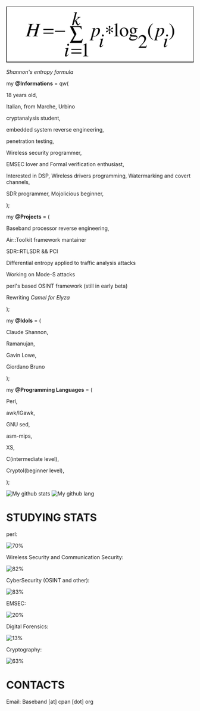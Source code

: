 ![image of entropy](https://github.com/Baseband-processor/Baseband-processor/blob/master/entropy.png)

*Shannon's entropy formula*

my **@Informations** = qw(

18 years old,

Italian, from Marche, Urbino

cryptanalysis student, 

embedded system reverse engineering,

penetration testing,

Wireless security programmer,

EMSEC lover and Formal verification enthusiast,

Interested in DSP, Wireless drivers programming, Watermarking and covert channels,

SDR programmer, Mojolicious beginner,

);

my **@Projects** = (

Baseband processor reverse engineering,
    
Air::Toolkit framework mantainer
    
SDR::RTLSDR && PCI
    
Differential entropy applied to traffic analysis attacks 
        
Working on Mode-S attacks
    
perl's based OSINT framework (still in early beta)

Rewriting _Camel for Elyza_

);
    

my  **@Idols** = (

Claude Shannon,

Ramanujan,

Gavin Lowe,

Giordano Bruno

);

my  **@Programming Languages** = ( 

Perl, 

awk/IGawk, 

GNU sed, 

asm-mips, 

XS, 

C(intermediate level), 

Cryptol(beginner level),

);


![My github stats](https://github-readme-stats.vercel.app/api?username=Baseband-processor&count_private=true&theme=dracula)
![My github lang](https://github-readme-stats.vercel.app/api/top-langs/?username=Baseband-processor&layout=compact&theme=dracula)

STUDYING STATS
=================================

perl:                                                                                     
    
![70%](https://progress-bar.dev/70)                               

Wireless Security and Communication Security:                                    

![82%](https://progress-bar.dev/80)


CyberSecurity (OSINT and other):

![83%](https://progress-bar.dev/82)                                    


EMSEC:

![20%](https://progress-bar.dev/20)

Digital Forensics: 

![13%](https://progress-bar.dev/13) 

Cryptography:

![63%](https://progress-bar.dev/63)

CONTACTS
================================
Email: Baseband [at] cpan [dot] org


